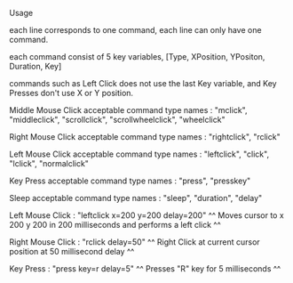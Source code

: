 Usage

each line corresponds to one command, each line can only have one command.

each command consist of 5 key variables, [Type, XPosition, YPositon, Duration, Key]

commands such as Left Click does not use the last Key variable, and Key Presses don't use X or Y position.

Middle Mouse Click acceptable command type names : "mclick", "middleclick", "scrollclick", "scrollwheelclick", "wheelclick"

Right Mouse Click acceptable command type names : "rightclick", "rclick"

Left Mouse Click acceptable command type names : "leftclick", "click", "lclick", "normalclick"

Key Press acceptable command type names : "press", "presskey"

Sleep acceptable command type names : "sleep", "duration", "delay"

Left Mouse Click : "leftclick x=200 y=200 delay=200"
^^ Moves cursor to x 200 y 200 in 200 milliseconds and performs a left click ^^

Right Mouse Click : "rclick delay=50"
^^ Right Click at current cursor position at 50 millisecond delay ^^

Key Press : "press key=r delay=5"
^^ Presses "R" key for 5 milliseconds ^^
